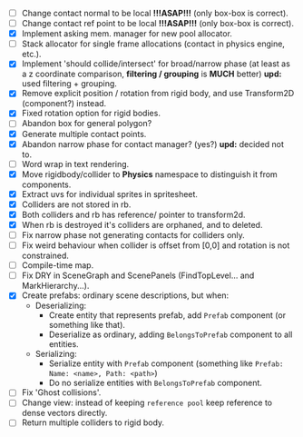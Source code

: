 * [ ] Change contact normal to be local **!!!ASAP!!!** (only box-box is correct).
* [ ] Change contact ref point to be local **!!!ASAP!!!** (only box-box is correct).
* [x] Implement asking mem. manager for new pool allocator.
* [ ] Stack allocator for single frame allocations (contact in physics engine, etc.).
* [x] Implement 'should collide/intersect' for broad/narrow phase
  (at least as a z coordinate comparison, **filtering / grouping** is **MUCH** better)
  **upd:** used filtering + grouping.
* [x] Remove explicit position / rotation from rigid body,
  and use Transform2D (component?) instead.
* [x] Fixed rotation option for rigid bodies.
* [ ] Abandon box for general polygon?
* [x] Generate multiple contact points.
* [x] Abandon narrow phase for contact manager? (yes?) **upd:** decided not to.
* [ ] Word wrap in text rendering.
* [x] Move rigidbody/collider to **Physics** namespace to distinguish it from components.
* [x] Extract uvs for individual sprites in spritesheet.
* [x] Colliders are not stored in rb.
* [x] Both colliders and rb has reference/ pointer to transform2d.
* [x] When rb is destroyed it's colliders are orphaned, and to deleted.
* [ ] Fix narrow phase not generating contacts for colliders only.
* [ ] Fix weird behaviour when collider is offset from [0,0] and rotation is not constrained.
* [ ] Compile-time map.
* [ ] Fix DRY in SceneGraph and ScenePanels (FindTopLevel... and MarkHierarchy...).
* [x] Create prefabs: ordinary scene descriptions, but when:
    * Deserializing:
        * Create entity that represents prefab, add `Prefab` component (or something like that).
        * Deserialize as ordinary, adding `BelongsToPrefab` component to all entities.
    * Serializing:
        * Serialize entity with `Prefab` component (something like `Prefab: Name: <name>, Path: <path>`)
        * Do no serialize entities with `BelongsToPrefab` component.
* [ ] Fix 'Ghost collisions'.
* [ ] Change view: instead of keeping `reference pool` keep reference to dense vectors directly.
* [ ] Return multiple colliders to rigid body.